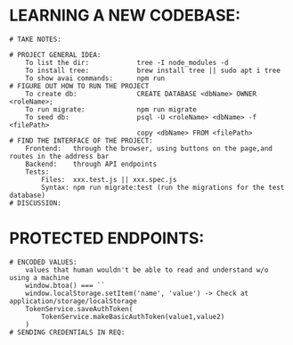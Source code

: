 # LEARNING A NEW CODEBASE:   
    # TAKE NOTES:

    # PROJECT GENERAL IDEA:
        To list the dir:            tree -I node_modules -d
        To install tree:            brew install tree || sudo apt i tree
        To show avai commands:      npm run
    # FIGURE OUT HOW TO RUN THE PROJECT
        To create db:               CREATE DATABASE <dbName> OWNER <roleName>;
        To run migrate:             npm run migrate
        To seed db:                 psql -U <roleName> <dbName> -f <filePath>
                                    copy <dbName> FROM <filePath>
    # FIND THE INTERFACE OF THE PROJECT:
        Frontend:   through the browser, using buttons on the page,and routes in the address bar
        Backend:    through API endpoints
        Tests:
            Files:  xxx.test.js || xxx.spec.js
            Syntax: npm run migrate:test (run the migrations for the test database)
    # DISCUSSION:

# PROTECTED ENDPOINTS:
    # ENCODED VALUES: 
        values that human wouldn't be able to read and understand w/o using a machine
        window.btoa() === ``
        window.localStorage.setItem('name', 'value') -> Check at application/storage/localStorage
        TokenService.saveAuthToken(
            TokenService.makeBasicAuthToken(value1,value2)
        )
    # SENDING CREDENTIALS IN REQ:
    